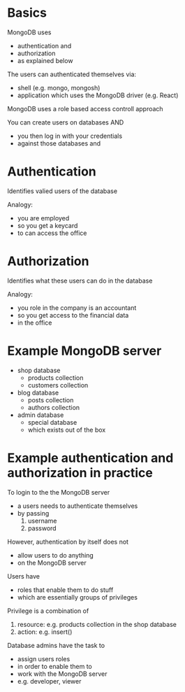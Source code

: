 # Basics

MongoDB uses

- authentication and
- authorization
- as explained below

The users can authenticated themselves via:

- shell (e.g. mongo, mongosh)
- application which uses the MongoDB driver (e.g. React)

MongoDB uses a role based access controll approach

You can create users on databases AND

- you then log in with your credentials
- against those databases and

# Authentication

Identifies valied users of the database

Analogy:

- you are employed
- so you get a keycard
- to can access the office

# Authorization

Identifies what these users can do in the database

Analogy:

- you role in the company is an accountant
- so you get access to the financial data
- in the office

# Example MongoDB server

- shop database
  - products collection
  - customers collection
- blog database
  - posts collection
  - authors collection
- admin database
  - special database
  - which exists out of the box

# Example authentication and authorization in practice

To login to the the MongoDB server

- a users needs to authenticate themselves
- by passing
  1. username
  2. password

However, authentication by itself does not

- allow users to do anything
- on the MongoDB server

Users have

- roles that enable them to do stuff
- which are essentially groups of privileges

Privilege is a combination of

1. resource: e.g. products collection in the shop database
2. action: e.g. insert()

Database admins have the task to

- assign users roles
- in order to enable them to
- work with the MongoDB server
- e.g. developer, viewer
